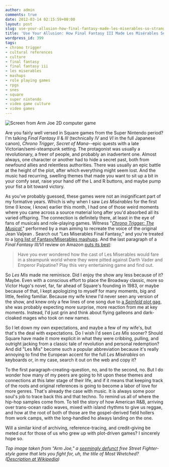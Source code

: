 ```yaml
---
author: admin
comments: true
date: 2012-03-14 02:15:59+00:00
layout: post
slug: use-your-allusion-how-final-fantasy-made-les-miserables-so-strange
title: 'Use Your Allusion: How Final Fantasy III Made Les Misérables Seem So Strange'
wordpress_id: 399
tags:
- chrono trigger
- cultural references
- culture
- final fantasy
- final fantasy iii
- les miserables
- mashups
- role playing games
- rpgs
- snes
- square
- super nintendo
- video game culture
- video games
---
```


![Screen from Arm Joe 2D computer game](http://thepurdman.com/wp-content/uploads/2012/03/armjoe.jpg)



Are you fairly well versed in Square games from the Super Nintendo period? I'm talking _Final Fantasy II_ & _III_ (technically _IV_ and _VI_ in the full Japanese canon), _Chrono Trigger_, _Secret of Mana_--epic quests with a late Victorian/semi-steampunk setting. The protagonist was usually a revolutionary, a freer of people, and probably an inadvertent one. Almost always, one character or another had to hide a secret past, both from newfound allies and relentless authorities. There was usually an epic battle at the height of the plot, after which everything might seem lost. And the music had recurring, swelling themes that made you want to sit up a bit in your comfy seat, raise your hand off the L and R buttons, and maybe pump your fist a bit toward victory.





As you've probably guessed, these games were not an insignificant part of my formative years. Which is why when I saw _Les Misérables_ for the first time (I know, I know) earlier this month, I had one of those weird moments where you came across a source material long after you'd absorbed all its varied offspring. The connection is definitely there, at least in the eye of fans of musicals and role-playing games. Witness "[_Chrono Trigger: The Musical_](http://www.youtube.com/watch?v=jNIoWgrAxMo)," performed by a man aiming to recreate the voice of the original Jean Valjean . Search out "Les Miserables Final Fantasy," and you're treated to a [long list of Fantasy/Miserables mashups](http://www.youtube.com/results?search_query=les%20miserables%20final%20fantasy). And the last paragraph of a _Final Fantasy III/VI_ review on Amazon [puts its best](http://www.amazon.com/review/R21U978QPXKFFE):





> 
  
> 
> Have you ever wondered how the cast of Les Miserables would fare in a steampunk world where they were pitted against Darth Vader and Emperor Palpatine? Play this very entertaining game and find out.
> 
> 






So _Les Mis_ made me reminisce. Did I enjoy the show any less because of it? Maybe. Even with a conscious effort to place the Broadway classic, more so Victor Hugo's novel, far, far ahead of Square's founding in 1983, or maybe because of that, I kept apologizing to myself for many moments, big and little, feeling familiar. Because my wife knew I'd never seen any version of the show, and knew only a few lines of one song due to [a _Seinfeld_ plot gag](http://en.wikipedia.org/wiki/The_Jacket_(Seinfeld)), she was probably expecting more surprise, more reaction from me at key moments. Instead, I'd just grin and think about flying galleons and dark-cloaked mages who took on new names.





So I let down my own expectations, and maybe a few of my wife's, but that's the deal with expectations. Do I wish I'd seen _Les Mis_ sooner? Should Square have made it more explicit in what they were cribbing, pulling, and outright jacking from a classic tale of revolution and personal redemption? And did "Les Mis" become such a popular abbreviation because it's really annoying to find the European accent for the full _Les Misérables_ on keyboards or, in my case, search it out on the web and copy it?





To the first paragraph-creating-question, no, and to the second, no. But I do wonder how many of my peers are going to hit upon these themes and connections at this later stage of their life, and if it means that keeping track of the roots and original references is going to become a labor of love for more genres. That's already the case with music. It is always some poor soul's job to trace back this and that techno. To remind us all of where the hip-hop samples come from. To tell the story of how American R&B, arriving over trans-ocean radio waves, mixed with island rhythms to give us reggae, and how at the root of both of those are the gospel-derived field hollers from work camps, with the long-handled ho always landing on the one.





Will a similar kind of archiving, reference-tracing, and credit-giving be meted out for those of us who grew up with plot-driven games? I sincerely hope so.



_Top image taken from "Arm Joe," a [seemingly defunct](http://www.lesmisgame.com/arm_joe.html) free _Street Fighter_-style game that lets you fight for, uh, the title of Most Wretched? ([Description at Wikipedia](http://en.wikipedia.org/wiki/Les_Mis%C3%A9rables#Games))_
